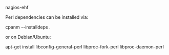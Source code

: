 nagios-ehf

Perl dependencies can be installed via:

cpanm --installdeps . 

or on Debian/Ubuntu:

apt-get install libconfig-general-perl libproc-fork-perl libproc-daemon-perl


